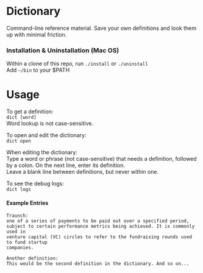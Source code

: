 # Dictionary

Command-line reference material. Save your own definitions and look them up with minimal friction.

### Installation & Uninstallation (Mac OS)
Within a clone of this repo, run `./install` or `./uninstall`  
Add `~/bin` to your $PATH  

# Usage
To get a definition:  
`dict [word]`  
Word lookup is not case-sensitive.  

To open and edit the dictionary:  
`dict open`  

When editing the dictionary:  
Type a word or phrase (not case-sensitive) that needs a definition, followed by a colon. On the next line, enter its definition.  
Leave a blank line between definitions, but never within one.  

To see the debug logs:  
`dict logs`
#### Example Entries
```
Traunch:  
one of a series of payments to be paid out over a specified period,
subject to certain performance metrics being achieved. It is commonly used in
venture capital (VC) circles to refer to the fundraising rounds used to fund startup
companies.  

Another definition:  
This would be the second definition in the dictionary. And so on...  
```
